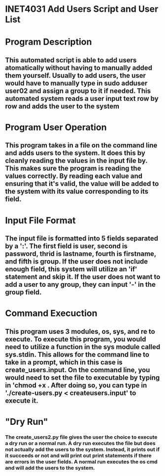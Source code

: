 # INET4031 Add Users Script and User List

# Program Description

## This automated script is able to add users atomatically without having to manually added them yourself. Usually to add users, the user would have to manually type in sudo adduser user02 and assign a group to it if needed. This automated system reads a user input text row by row and adds the user to the system

# Program User Operation

## This program takes in a file on the command line and adds users to the system. It does this by cleanly reading the values in the input file by. This makes sure the program is reading the values correctly. By reading each value and ensuring that it's valid, the value will be added to the system with its value corresponding to its field. 

# Input File Format

## The input file is formatted into 5 fields separated by a ':'. The first field is user, second is password, thrid is lastname, fourth is firstname, and fifth is group. If the user does not include enough field, this system will utilize an 'if' statement and skip it. If the user does not want to add a user to any group, they can input '-' in the group field.

# Command Execuction

## This program uses 3 modules, os, sys, and re to execute. To execute this program, you would need to utilize a function in the sys module called sys.stdin. This allows for the command line to take in a prompt, which in this case is create_users.input. On the command line, you would need to set the file to executable by typing in 'chmod +x <filename>. After doing so, you can type in './create-users.py < createusers.input' to execute it.

# "Dry Run"

### The create_users2.py file gives the user the choice to execute a dry run or a normal run. A dry run executes the file but does not actually add the users to the system. Instead, it prints out if it succeeds or not and will print out print statements if there are errors in the user fields. A normal run executes the os cmd and will add the users to the system.
